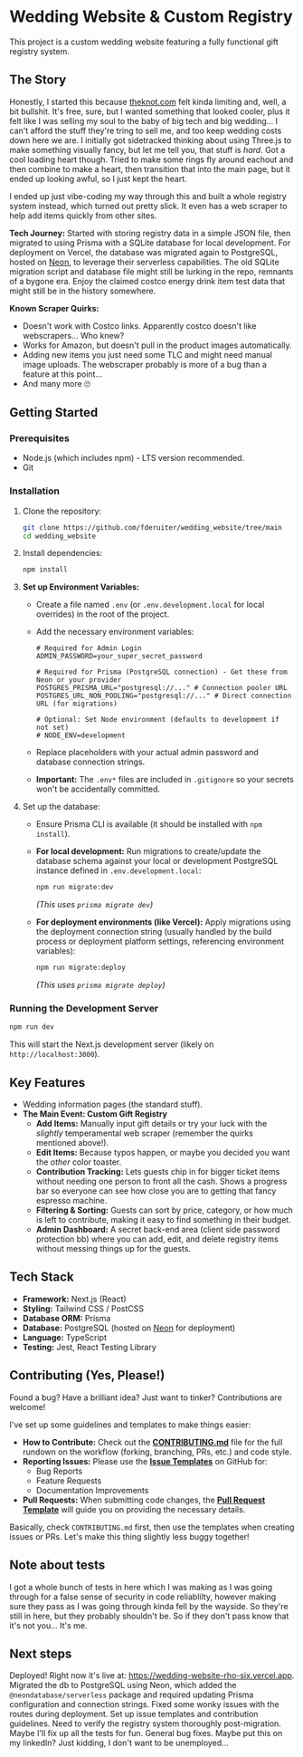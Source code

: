 # Wedding Website & Custom Registry

This project is a custom wedding website featuring a fully functional gift registry system.

## The Story

Honestly, I started this because [theknot.com](https://theknot.com) felt kinda limiting and, well, a bit bullshit. It's free, sure, but I wanted something that looked cooler, plus it felt like I was selling my soul to the baby of big tech and big wedding... I can't afford the stuff they're tring to sell me, and too keep wedding costs down here we are. I initially got sidetracked thinking about using Three.js to make something visually fancy, but let me tell you, that stuff is *hard*. Got a cool loading heart though. Tried to make some rings fly around eachout and then combine to make a heart, then transition that into the main page, but it ended up looking awful, so I just kept the heart.

I ended up just vibe-coding my way through this and built a whole registry system instead, which turned out pretty slick. It even has a web scraper to help add items quickly from other sites.

**Tech Journey:** Started with storing registry data in a simple JSON file, then migrated to using Prisma with a SQLite database for local development. For deployment on Vercel, the database was migrated again to PostgreSQL, hosted on [Neon](https://neon.tech/), to leverage their serverless capabilities. The old SQLite migration script and database file might still be lurking in the repo, remnants of a bygone era. Enjoy the claimed costco energy drink item test data that might still be in the history somewhere.

**Known Scraper Quirks:**

* Doesn't work with Costco links. Apparently costco doesn't like webscrapers... Who knew?
* Works for Amazon, but doesn't pull in the product images automatically.
* Adding new items you just need some TLC and might need manual image uploads. The webscraper probably is more of a bug than a feature at this point...
* And many more 🙄

## Getting Started

### Prerequisites

* Node.js (which includes npm) - LTS version recommended.
* Git

### Installation

1. Clone the repository:

    ```bash
    git clone https://github.com/fderuiter/wedding_website/tree/main
    cd wedding_website
    ```

2. Install dependencies:

    ```bash
    npm install
    ```

3. **Set up Environment Variables:**
    * Create a file named `.env` (or `.env.development.local` for local overrides) in the root of the project.
    * Add the necessary environment variables:

        ```env
        # Required for Admin Login
        ADMIN_PASSWORD=your_super_secret_password

        # Required for Prisma (PostgreSQL connection) - Get these from Neon or your provider
        POSTGRES_PRISMA_URL="postgresql://..." # Connection pooler URL
        POSTGRES_URL_NON_POOLING="postgresql://..." # Direct connection URL (for migrations)

        # Optional: Set Node environment (defaults to development if not set)
        # NODE_ENV=development
        ```

    * Replace placeholders with your actual admin password and database connection strings.
    * **Important:** The `.env*` files are included in `.gitignore` so your secrets won't be accidentally committed.

4. Set up the database:
    * Ensure Prisma CLI is available (it should be installed with `npm install`).
    * **For local development:** Run migrations to create/update the database schema against your local or development PostgreSQL instance defined in `.env.development.local`:

        ```bash
        npm run migrate:dev
        ```

        *(This uses `prisma migrate dev`)*

    * **For deployment environments (like Vercel):** Apply migrations using the deployment connection string (usually handled by the build process or deployment platform settings, referencing environment variables):

        ```bash
        npm run migrate:deploy
        ```

        *(This uses `prisma migrate deploy`)*

### Running the Development Server

```bash
npm run dev
```

This will start the Next.js development server (likely on `http://localhost:3000`).

## Key Features

* Wedding information pages (the standard stuff).
* **The Main Event: Custom Gift Registry**
  * **Add Items:** Manually input gift details or try your luck with the *slightly* temperamental web scraper (remember the quirks mentioned above!).
  * **Edit Items:** Because typos happen, or maybe you decided you want the *other* color toaster.
  * **Contribution Tracking:** Lets guests chip in for bigger ticket items without needing one person to front all the cash. Shows a progress bar so everyone can see how close you are to getting that fancy espresso machine.
  * **Filtering & Sorting:** Guests can sort by price, category, or how much is left to contribute, making it easy to find something in their budget.
  * **Admin Dashboard:** A secret back-end area (client side password protection bb) where you can add, edit, and delete registry items without messing things up for the guests.

## Tech Stack

* **Framework:** Next.js (React)
* **Styling:** Tailwind CSS / PostCSS
* **Database ORM:** Prisma
* **Database:** PostgreSQL (hosted on [Neon](https://neon.tech/) for deployment)
* **Language:** TypeScript
* **Testing:** Jest, React Testing Library

## Contributing (Yes, Please!)

Found a bug? Have a brilliant idea? Just want to tinker? Contributions are welcome!

I've set up some guidelines and templates to make things easier:

* **How to Contribute:** Check out the [**CONTRIBUTING.md**](.github/CONTRIBUTING.md) file for the full rundown on the workflow (forking, branching, PRs, etc.) and code style.
* **Reporting Issues:** Please use the [**Issue Templates**](https://github.com/fderuiter/wedding_website/issues/new/choose) on GitHub for:
  * Bug Reports
  * Feature Requests
  * Documentation Improvements
* **Pull Requests:** When submitting code changes, the [**Pull Request Template**](.github/pull_request_template.md) will guide you on providing the necessary details.

Basically, check `CONTRIBUTING.md` first, then use the templates when creating issues or PRs. Let's make this thing slightly less buggy together!

## Note about tests

I got a whole bunch of tests in here which I was making as I was going through for a false sense of security in code reliablilty, however making sure they pass as I was going through kinda fell by the wayside. So they're still in here, but they probably shouldn't be. So if they don't pass know that it's not you... It's me.

## Next steps

Deployed! Right now it's live at: <https://wedding-website-rho-six.vercel.app>. Migrated the db to PostgreSQL using Neon, which added the `@neondatabase/serverless` package and required updating Prisma configuration and connection strings. Fixed some wonky issues with the routes during deployment. Set up issue templates and contribution guidelines. Need to verify the registry system thoroughly post-migration. Maybe I'll fix up all the tests for fun. General bug fixes. Maybe put this on my linkedIn? Just kidding, I don't want to be unemployed...
